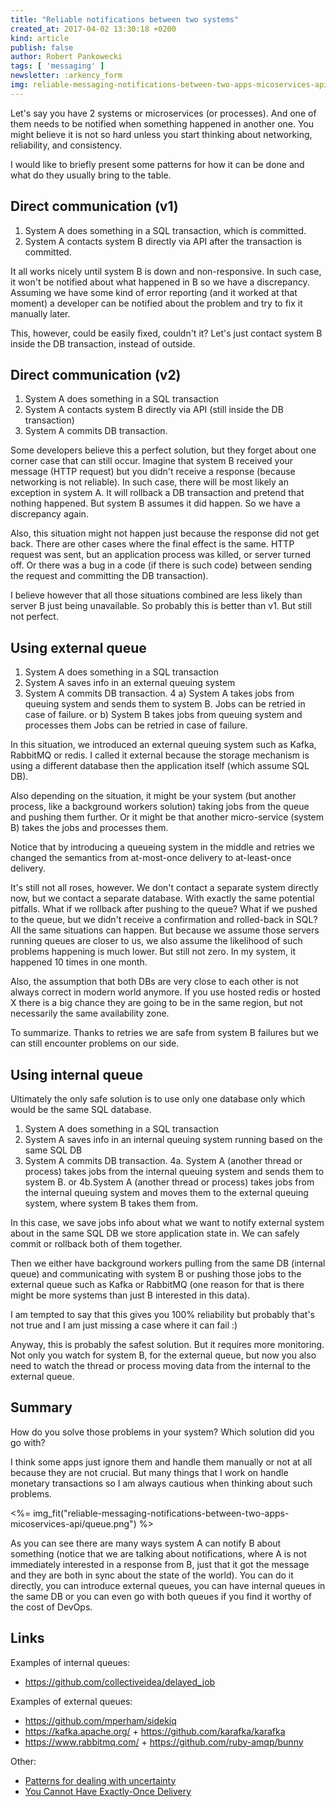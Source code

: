 ```yaml
---
title: "Reliable notifications between two systems"
created_at: 2017-04-02 13:30:18 +0200
kind: article
publish: false
author: Robert Pankowecki
tags: [ 'messaging' ]
newsletter: :arkency_form
img: reliable-messaging-notifications-between-two-apps-micoservices-api/queue.png
---
```


Let's say you have 2 systems or microservices (or processes). And one of them needs to be notified when something happened in another one. You might believe it is not so hard unless you start thinking about networking, reliability, and consistency.

I would like to briefly present some patterns for how it can be done and what do they usually bring to the table.

<!-- more -->

## Direct communication (v1)

1. System A does something in a SQL transaction, which is committed.
2. System A contacts system B directly via API after the transaction is committed.

It all works nicely until system B is down and non-responsive. In such case, it won't be notified about what happened in B so we have a discrepancy. Assuming we have some kind of error reporting (and it worked at that moment) a developer can be notified about the problem and try to fix it manually later.

This, however, could be easily fixed, couldn't it? Let's just contact system B inside the DB transaction, instead of outside.

## Direct communication (v2)

1. System A does something in a SQL transaction
2. System A contacts system B directly via API (still inside the DB transaction)
3. System A commits DB transaction.

Some developers believe this a perfect solution, but they forget about one corner case that can still occur. Imagine that system B received your message (HTTP request) but you didn't receive a response (because networking is not reliable).  In such case, there will be most likely an exception in system A. It will rollback a DB transaction and pretend that nothing happened. But system B assumes it did happen. So we have a discrepancy again.

Also, this situation might not happen just because the response did not get back. There are other cases where the final effect is the same. HTTP request was sent, but an application process was killed, or server turned off. Or there was a bug in a code (if there is such code) between sending the request and committing the DB transaction).

I believe however that all those situations combined are less likely than server B just being unavailable. So probably this is better than v1. But still not perfect.

## Using external queue

1. System A does something in a SQL transaction
2. System A saves info in an external queuing system
3. System A commits DB transaction.
4 a) System A takes jobs from queuing system and sends them to system B. Jobs can be retried in case of failure.
    or
    b) System B takes jobs from queuing system and processes them Jobs can be retried in case of failure.

In this situation, we introduced an external queuing system such as Kafka, RabbitMQ or redis. I called it external because the storage mechanism is using a different database then the application itself (which assume SQL DB).

Also depending on the situation, it might be your system (but another process, like a background workers solution) taking jobs from the queue and pushing them further. Or it might be that another micro-service (system B) takes the jobs and processes them.

Notice that by introducing a queueing system in the middle and retries we changed the semantics from at-most-once delivery to at-least-once delivery.

It's still not all roses, however. We don't contact a separate system directly now, but we contact a separate database. With exactly the same potential pitfalls. What if we rollback after pushing to the queue? What if we pushed to the queue, but we didn't receive a confirmation and rolled-back in SQL? All the same situations can happen. But because we assume those servers running queues are closer to us, we also assume the likelihood of such problems happening is much lower. But still not zero. In my system, it happened 10 times in one month.

Also, the assumption that both DBs are very close to each other is not always correct in modern world anymore. If you use hosted redis or hosted X there is a big chance they are going to be in the same region, but not necessarily the same availability zone.

To summarize. Thanks to retries we are safe from system B failures but we can still encounter problems on our side.

## Using internal queue

Ultimately the only safe solution is to use only one database only which would be the same SQL database.

1. System A does something in a SQL transaction
2. System A saves info in an internal queuing system running based on the same SQL DB
3. System A commits DB transaction.
4a. System A (another thread or process) takes jobs from the internal queuing system and sends them to system B.
or
4b.System A (another thread or process) takes jobs from the internal queuing system and moves them to the external queuing system, where system B takes them from.

In this case, we save jobs info about what we want to notify external system about in the same SQL DB we store application state in. We can safely commit or rollback both of them together.

Then we either have background workers pulling from the same DB (internal queue) and communicating with system B or pushing those jobs to the external queue such as Kafka or RabbitMQ (one reason for that is there might be more systems than just B interested in this data).

I am tempted to say that this gives you 100% reliability but probably that's not true and I am just missing a case where it can fail :)

Anyway, this is probably the safest solution. But it requires more monitoring. Not only you watch for system B, for the external queue, but now you also need to watch the thread or process moving data from the internal to the external queue.

## Summary

How do you solve those problems in your system? Which solution did you go with?

I think some apps just ignore them and handle them manually or not at all because they are not crucial. But many things that I work on handle monetary transactions so I am always cautious when thinking about such problems.

<%= img_fit("reliable-messaging-notifications-between-two-apps-micoservices-api/queue.png") %>

As you can see there are many ways system A can notify B about something (notice that we are talking about notifications, where A is not immediately interested in a response from B, just that it got the message and they are both in sync about the state of the world). You can do it directly, you can introduce external queues, you can have internal queues in the same DB or you can even go with both queues if you find it worthy of the cost of DevOps.

## Links

Examples of internal queues:

* https://github.com/collectiveidea/delayed_job

Examples of external queues:

* https://github.com/mperham/sidekiq
* https://kafka.apache.org/ + https://github.com/karafka/karafka
* https://www.rabbitmq.com/ + https://github.com/ruby-amqp/bunny

Other:

* [Patterns for dealing with uncertainty](/2016/12/techniques-for-dealing-with-uncertainity/)
* [You Cannot Have Exactly-Once Delivery](http://bravenewgeek.com/you-cannot-have-exactly-once-delivery/)
